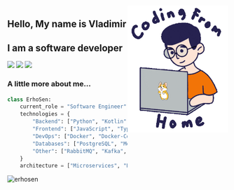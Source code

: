 <img align='right' src="images/coryag.gif" width="230">

## Hello, My name is Vladimir 
## I am a software developer 

[![](https://img.shields.io/badge/LinkedIn-erhosen-darkblue)](https://www.linkedin.com/in/vyazovetskov/)
[![](https://img.shields.io/badge/Telegram-erhosen-blue)](https://t.me/erhosen)
[![](https://img.shields.io/badge/Gmail-erhosen%40gmail.com-red)](mailto:erhosen@gmail.com)


### A little more about me...  

```python
class ErhoSen:
    current_role = "Software Engineer"
    technologies = {
        "Backend": ["Python", "Kotlin", "GoLang", "Django", "FastAPI"],
        "Frontend": ["JavaScript", "TypeScript", "Swift"],
        "DevOps": ["Docker", "Docker-Compose", "Kubernetes", "CI/CD"],
        "Databases": ["PostgreSQL", "MongoDB", "SQLite", "ElasticSearch", "Redis"],
        "Other": ["RabbitMQ", "Kafka", "TDD"]
    }
    architecture = ["Microservices", "REST APIs", "Serverless"]
```
<img src="https://github-readme-stats.vercel.app/api?username=erhosen&show_icons=true" alt="erhosen" />
